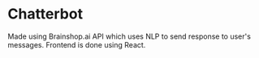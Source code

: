 # Chatterbot

Made using Brainshop.ai API which uses NLP to send response to user's messages.
Frontend is done using React.
